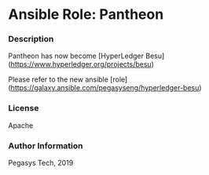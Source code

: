 # Ansible Role: Pantheon

### Description
Pantheon has now become [HyperLedger Besu] (https://www.hyperledger.org/projects/besu)

Please refer to the new ansible [role] (https://galaxy.ansible.com/pegasyseng/hyperledger-besu) 


### License

Apache


### Author Information

Pegasys Tech, 2019
